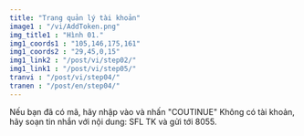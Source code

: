 ```yaml
---
title: "Trang quản lý tài khoản"
image1 : "/vi/AddToken.png"
img_title1 : "Hình 01."
img1_coords1 : "105,146,175,161"
img1_coords2 : "29,45,0,15"
img1_link2 : "/post/vi/step02/"
img1_link1 : "/post/vi/step05/"
tranvi : "/post/vi/step04/"
tranen : "/post/en/step04/"
---
```

Nếu bạn đã có mã, hãy nhập vào và nhấn "COUTINUE"
Không có tài khoản, hãy soạn tin nhắn với nội dung: SFL TK và gửi tới 8055.







